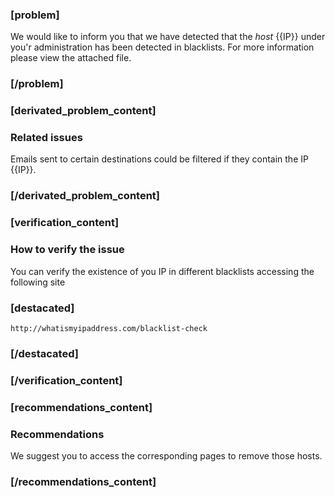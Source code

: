 ### [problem]

We would like to inform you that we have detected that the *host* {{IP}} under you'r administration has been detected in blacklists. For more information please view the attached file.

### [/problem]

### [derivated_problem_content]
### Related issues

Emails sent to certain destinations could be filtered if they contain the IP  {{IP}}.

### [/derivated_problem_content]


### [verification_content]
### How to verify the issue
You can verify the existence of you IP in different blacklists accessing the following site
### [destacated]
    http://whatismyipaddress.com/blacklist-check
### [/destacated]
### [/verification_content]

### [recommendations_content]
### Recommendations

We suggest you to access the corresponding pages to remove those hosts.

### [/recommendations_content]
